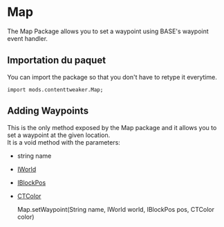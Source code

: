 # Map

The Map Package allows you to set a waypoint using BASE's waypoint event handler.

## Importation du paquet

You can import the package so that you don't have to retype it everytime.

    import mods.contenttweaker.Map;
    

## Adding Waypoints

This is the only method exposed by the Map package and it allows you to set a waypoint at the given location.  
It is a void method with the parameters:

- string name
- [IWorld](/Mods/ContentTweaker/Vanilla/Types/World/IWorld/)
- [IBlockPos](/Mods/ContentTweaker/Vanilla/Types/Block/IBlockPos/)
- [CTColor](/Mods/ContentTweaker/Vanilla/Types/Color/Color/)

    Map.setWaypoint(String name, IWorld world, IBlockPos pos, CTColor color)